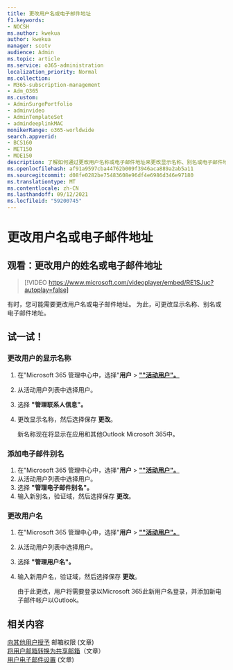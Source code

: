 ```yaml
---
title: 更改用户名或电子邮件地址
f1.keywords:
- NOCSH
ms.author: kwekua
author: kwekua
manager: scotv
audience: Admin
ms.topic: article
ms.service: o365-administration
localization_priority: Normal
ms.collection:
- M365-subscription-management
- Adm_O365
ms.custom:
- AdminSurgePortfolio
- adminvideo
- AdminTemplateSet
- admindeeplinkMAC
monikerRange: o365-worldwide
search.appverid:
- BCS160
- MET150
- MOE150
description: 了解如何通过更改用户名称或电子邮件地址来更改显示名称、别名或电子邮件地址。
ms.openlocfilehash: af91a9597cba44762b009f3946aca889a2ab5a11
ms.sourcegitcommit: d08fe0282be75483608e96df4e6986d346e97180
ms.translationtype: MT
ms.contentlocale: zh-CN
ms.lasthandoff: 09/12/2021
ms.locfileid: "59200745"
---
```

# <a name="change-a-users-name-or-email-address"></a>更改用户名或电子邮件地址

## <a name="watch-change-a-users-name-or-email-address"></a>观看：更改用户的姓名或电子邮件地址

> [!VIDEO https://www.microsoft.com/videoplayer/embed/RE1SJuc?autoplay=false]

有时，您可能需要更改用户名或电子邮件地址。 为此，可更改显示名称、别名或电子邮件地址。 

## <a name="try-it"></a>试一试！

### <a name="change-a-users-display-name"></a>更改用户的显示名称

1. 在"Microsoft 365 管理中心中，选择"**用户**  >  <a href="https://go.microsoft.com/fwlink/p/?linkid=834822" target="_blank">**""活动用户"。**</a>
1. 从活动用户列表中选择用户。
1. 选择 **"管理联系人信息"。**
1. 更改显示名称，然后选择保存 **更改**。

    新名称现在将显示在应用和其他Outlook Microsoft 365中。

### <a name="add-an-email-alias"></a>添加电子邮件别名

1. 在"Microsoft 365 管理中心中，选择"**用户**  >  <a href="https://go.microsoft.com/fwlink/p/?linkid=834822" target="_blank">**""活动用户"。**</a>
1. 从活动用户列表中选择用户。
1. 选择 **"管理电子邮件别名"。**
1. 输入新别名，验证域，然后选择保存 **更改**。

### <a name="change-a-username"></a>更改用户名

1. 在"Microsoft 365 管理中心中，选择"**用户**  >  <a href="https://go.microsoft.com/fwlink/p/?linkid=834822" target="_blank">**""活动用户"。**</a>
1. 从活动用户列表中选择用户。
1. 选择 **"管理用户名"。**
1. 输入新用户名，验证域，然后选择保存 **更改**。

    由于此更改，用户将需要登录以Microsoft 365此新用户名登录，并添加新电子邮件帐户以Outlook。

## <a name="related-content"></a>相关内容

[向其他用户授予](../admin/add-users/give-mailbox-permissions-to-another-user.md) 邮箱权限 (文章) \
[将用户邮箱转换为共享邮箱](../admin/email/convert-user-mailbox-to-shared-mailbox.md)（文章）\
[用户电子邮件设置](../admin/email/office-365-user-email-settings.md) (文章) 
